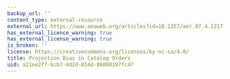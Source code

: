 ```yaml
---
backup_url: ''
content_type: external-resource
external_url: https://www.aeaweb.org/articles?id=10.1257/aer.97.4.1217
has_external_licence_warning: true
has_external_license_warning: true
is_broken: ''
license: https://creativecommons.org/licenses/by-nc-sa/4.0/
title: Projection Bias in Catalog Orders
uid: a21ee2f7-bcb7-4d2d-814d-86800197fc47
---
```

